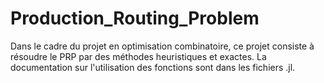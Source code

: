 # Production_Routing_Problem

Dans le cadre du projet en optimisation combinatoire, ce projet consiste à résoudre le PRP par des méthodes heuristiques et exactes.
La documentation sur l'utilisation des fonctions sont dans les fichiers .jl.

